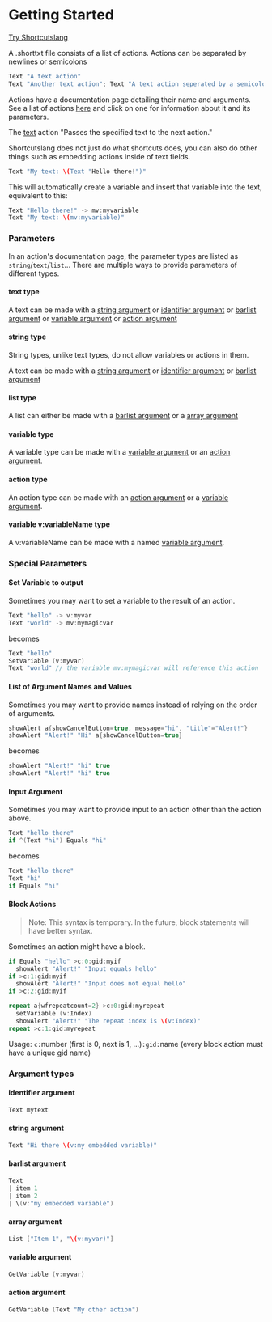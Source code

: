 # Getting Started

[Try Shortcutslang](http://pfgithub.github.io/shortcutslang/tryit.html)

A .shorttxt file consists of a list of actions. Actions can be separated by newlines or semicolons

```swift
Text "A text action"
Text "Another text action"; Text "A text action seperated by a semicolon"
```

Actions have a documentation page detailing their name and arguments. See a list of actions [here](index) and click on one for information about it and its parameters.

The [text](actions/text) action "Passes the specified text to the next action."

Shortcutslang does not just do what shortcuts does, you can also do other things such as embedding actions inside of text fields.

```swift
Text "My text: \(Text "Hello there!")" 
```

This will automatically create a variable and insert that variable into the text, equivalent to this:

```swift
Text "Hello there!" -> mv:myvariable
Text "My text: \(mv:myvariable)"
```

### Parameters

In an action's documentation page, the parameter types are listed as `string`/`text`/`list`... There are multiple ways to provide parameters of different types.

#### text type

A text can be made with a [string argument](#string-argument) or [identifier argument](#identifier-argument) or [barlist argument](#barlist-argument) or [variable argument](#variable-argument) or [action argument](#action-argument)

#### string type

String types, unlike text types, do not allow variables or actions in them.

A text can be made with a [string argument](#string-argument) or [identifier argument](#identifier-argument) or [barlist argument](#barlist-argument)

#### list type

A list can either be made with a [barlist argument](#barlist-argument) or a [array argument](#array-argument)

#### variable type

A variable type can be made with a [variable argument](#variable-argument) or an [action argument](#action-argument).

#### action type

An action type can be made with an [action argument](#action-argument) or a [variable argument](#variable-argument).

#### variable v:variableName type

A v:variableName can be made with a named [variable argument](#variable-argument).

### Special Parameters

#### Set Variable to output

Sometimes you may want to set a variable to the result of an action.

```swift
Text "hello" -> v:myvar
Text "world" -> mv:mymagicvar
```

becomes

```swift
Text "hello"
SetVariable (v:myvar)
Text "world" // the variable mv:mymagicvar will reference this action
```

#### List of Argument Names and Values

Sometimes you may want to provide names instead of relying on the order of arguments.

```swift
showAlert a{showCancelButton=true, message="hi", "title"="Alert!"}
showAlert "Alert!" "Hi" a{showCancelButton=true}
```

becomes

```swift
showAlert "Alert!" "hi" true
showAlert "Alert!" "hi" true
```

#### Input Argument

Sometimes you may want to provide input to an action other than the action above.

```swift
Text "hello there"
if ^(Text "hi") Equals "hi"
```

becomes

```swift
Text "hello there"
Text "hi"
if Equals "hi"
```

#### Block Actions

> Note: This syntax is temporary. In the future, block statements will have better syntax.

Sometimes an action might have a block.

```swift
if Equals "hello" >c:0:gid:myif
  showAlert "Alert!" "Input equals hello"
if >c:1:gid:myif
  showAlert "Alert!" "Input does not equal hello"
if >c:2:gid:myif

repeat a{wfrepeatcount=2} >c:0:gid:myrepeat
  setVariable (v:Index)
  showAlert "Alert!" "The repeat index is \(v:Index)"
repeat >c:1:gid:myrepeat
```

Usage: `c:`number (first is 0, next is 1, ...)`:gid:`name (every block action must have a unique gid name)

### Argument types

#### identifier argument

```swift
Text mytext
```

#### string argument

```swift
Text "Hi there \(v:my embedded variable)"
```

#### barlist argument

```swift
Text
| item 1
| item 2
| \(v:"my embedded variable")
```

#### array argument

```swift
List ["Item 1", "\(v:myvar)"]
```

#### variable argument

```swift
GetVariable (v:myvar)
```

#### action argument

```swift
GetVariable (Text "My other action")
```
